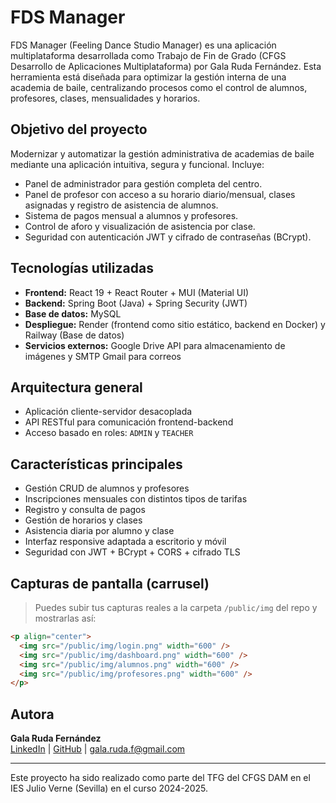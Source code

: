 # FDS Manager

FDS Manager (Feeling Dance Studio Manager) es una aplicación multiplataforma desarrollada como Trabajo de Fin de Grado (CFGS Desarrollo de Aplicaciones Multiplataforma) por Gala Ruda Fernández. Esta herramienta está diseñada para optimizar la gestión interna de una academia de baile, centralizando procesos como el control de alumnos, profesores, clases, mensualidades y horarios.

## Objetivo del proyecto

Modernizar y automatizar la gestión administrativa de academias de baile mediante una aplicación intuitiva, segura y funcional. Incluye:

- Panel de administrador para gestión completa del centro.
- Panel de profesor con acceso a su horario diario/mensual, clases asignadas y registro de asistencia de alumnos.
- Sistema de pagos mensual a alumnos y profesores.
- Control de aforo y visualización de asistencia por clase.
- Seguridad con autenticación JWT y cifrado de contraseñas (BCrypt).

## Tecnologías utilizadas

- **Frontend:** React 19 + React Router + MUI (Material UI)
- **Backend:** Spring Boot (Java) + Spring Security (JWT)
- **Base de datos:** MySQL
- **Despliegue:** Render (frontend como sitio estático, backend en Docker) y Railway (Base de datos)
- **Servicios externos:** Google Drive API para almacenamiento de imágenes y SMTP Gmail para correos

## Arquitectura general

- Aplicación cliente-servidor desacoplada
- API RESTful para comunicación frontend-backend
- Acceso basado en roles: `ADMIN` y `TEACHER`

## Características principales

- Gestión CRUD de alumnos y profesores
- Inscripciones mensuales con distintos tipos de tarifas
- Registro y consulta de pagos
- Gestión de horarios y clases
- Asistencia diaria por alumno y clase
- Interfaz responsive adaptada a escritorio y móvil
- Seguridad con JWT + BCrypt + CORS + cifrado TLS

## Capturas de pantalla (carrusel)

> Puedes subir tus capturas reales a la carpeta `/public/img` del repo y mostrarlas así:

```html
<p align="center">
  <img src="/public/img/login.png" width="600" />
  <img src="/public/img/dashboard.png" width="600" />
  <img src="/public/img/alumnos.png" width="600" />
  <img src="/public/img/profesores.png" width="600" />
</p>
```

## Autora

**Gala Ruda Fernández**  
[LinkedIn](https://www.linkedin.com/in/gala-ruda-fernandez) | [GitHub](https://github.com/galarudaf) | gala.ruda.f@gmail.com

---

Este proyecto ha sido realizado como parte del TFG del CFGS DAM en el IES Julio Verne (Sevilla) en el curso 2024-2025.
